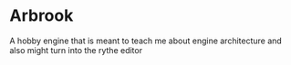 # Arbrook
A hobby engine that is meant to teach me about engine architecture and also might turn into the rythe editor
